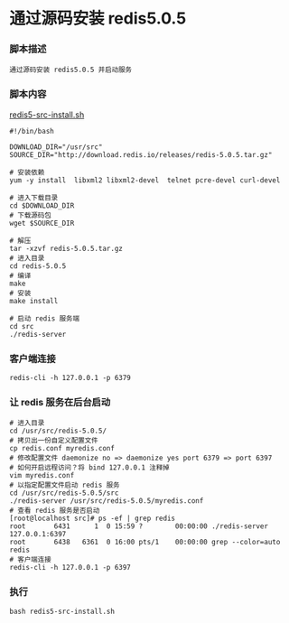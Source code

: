 # 通过源码安装 redis5.0.5

### 脚本描述

```
通过源码安装 redis5.0.5 并启动服务
```

### 脚本内容

[redis5-src-install.sh](redis5-src-install.sh)  

```shell
#!/bin/bash

DOWNLOAD_DIR="/usr/src"
SOURCE_DIR="http://download.redis.io/releases/redis-5.0.5.tar.gz"

# 安装依赖
yum -y install  libxml2 libxml2-devel  telnet pcre-devel curl-devel

# 进入下载目录
cd $DOWNLOAD_DIR
# 下载源码包
wget $SOURCE_DIR

# 解压
tar -xzvf redis-5.0.5.tar.gz
# 进入目录
cd redis-5.0.5
# 编译
make
# 安装
make install

# 启动 redis 服务端
cd src
./redis-server
```

### 客户端连接

```shell
redis-cli -h 127.0.0.1 -p 6379
```

### 让 redis 服务在后台启动

```shell
# 进入目录
cd /usr/src/redis-5.0.5/
# 拷贝出一份自定义配置文件
cp redis.conf myredis.conf
# 修改配置文件 daemonize no => daemonize yes port 6379 => port 6397
# 如何开启远程访问？将 bind 127.0.0.1 注释掉
vim myredis.conf
# 以指定配置文件启动 redis 服务
cd /usr/src/redis-5.0.5/src
./redis-server /usr/src/redis-5.0.5/myredis.conf
# 查看 redis 服务是否启动
[root@localhost src]# ps -ef | grep redis
root       6431      1  0 15:59 ?        00:00:00 ./redis-server 127.0.0.1:6397
root       6438   6361  0 16:00 pts/1    00:00:00 grep --color=auto redis
# 客户端连接
redis-cli -h 127.0.0.1 -p 6397
```

### 执行
```shell
bash redis5-src-install.sh
```